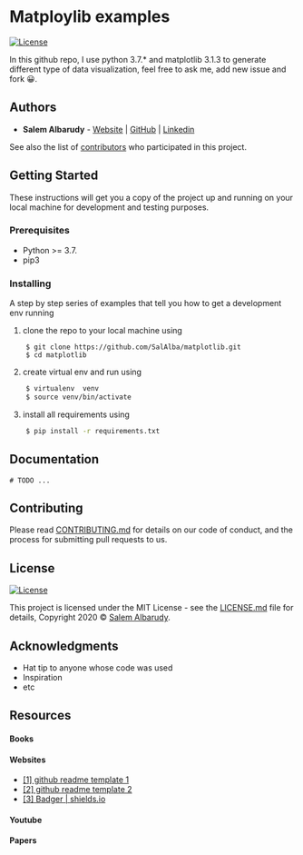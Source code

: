 # Matploylib examples
[![License](https://img.shields.io/github/license/salalba/matplotlib)](https://github.com/SalAlba/matplotlib/blob/master/LICENSE)

In this github repo, I use python 3.7.* and matplotlib 3.1.3 to generate different type of data visualization, feel free to ask me, add new issue and fork 😀.

## Authors

* **Salem Albarudy** - [Website](salem-albarudy.com) | [GitHub](https://github.com/salalba) | [Linkedin](https://linkedin.com/in/salem-albarudy/)

See also the list of [contributors](https://github.com/your/project/contributors) who participated in this project.

## Getting Started

These instructions will get you a copy of the project up and running on your local machine for development and testing purposes.

### Prerequisites

+ Python >= 3.7.
+ pip3

### Installing

A step by step series of examples that tell you how to get a development env running

1. clone the repo to your local machine using

``` repo
    $ git clone https://github.com/SalAlba/matplotlib.git
    $ cd matplotlib
```

2. create virtual env and run using

``` bash
    $ virtualenv  venv
    $ source venv/bin/activate
```

3. install all requirements using

``` bash
    $ pip install -r requirements.txt
```

## Documentation

```
# TODO ...

```


## Contributing

Please read [CONTRIBUTING.md](https://gist.github.com/PurpleBooth/b24679402957c63ec426) for details on our code of conduct, and the process for submitting pull requests to us.



## License
[![License](https://img.shields.io/github/license/salalba/matplotlib)](https://github.com/SalAlba/matplotlib/blob/master/LICENSE)

This project is licensed under the MIT License - see the [LICENSE.md](LICENSE.md) file for details, Copyright 2020 © <a href="https://github.com/SalAlba/" target="_blank">Salem Albarudy</a>.


## Acknowledgments

* Hat tip to anyone whose code was used
* Inspiration
* etc


## Resources

#### Books


#### Websites
+ [[1] github readme template 1 ](https://gist.github.com/PurpleBooth/109311bb0361f32d87a2)
+ [[2] github readme template 2 ](https://gist.github.com/fvcproductions/1bfc2d4aecb01a834b46)
+ [[3] Badger | shields.io ](https://shields.io/)

#### Youtube


#### Papers

